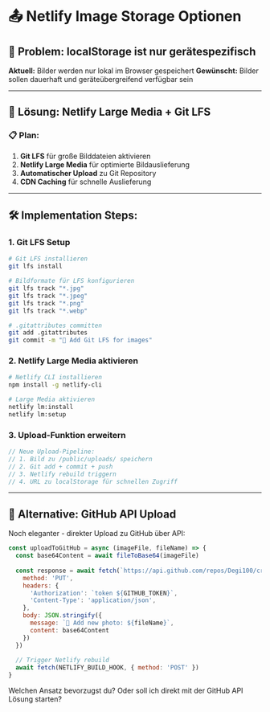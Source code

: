 # 📤 Netlify Image Storage Optionen

## 🎯 **Problem:** localStorage ist nur gerätespezifisch

**Aktuell:** Bilder werden nur lokal im Browser gespeichert
**Gewünscht:** Bilder sollen dauerhaft und geräteübergreifend verfügbar sein

---

## 🚀 **Lösung: Netlify Large Media + Git LFS**

### 📋 **Plan:**
1. **Git LFS** für große Bilddateien aktivieren
2. **Netlify Large Media** für optimierte Bildauslieferung
3. **Automatischer Upload** zu Git Repository
4. **CDN Caching** für schnelle Auslieferung

---

## 🛠️ **Implementation Steps:**

### **1. Git LFS Setup**
```bash
# Git LFS installieren
git lfs install

# Bildformate für LFS konfigurieren
git lfs track "*.jpg"
git lfs track "*.jpeg" 
git lfs track "*.png"
git lfs track "*.webp"

# .gitattributes committen
git add .gitattributes
git commit -m "🔧 Add Git LFS for images"
```

### **2. Netlify Large Media aktivieren**
```bash
# Netlify CLI installieren
npm install -g netlify-cli

# Large Media aktivieren
netlify lm:install
netlify lm:setup
```

### **3. Upload-Funktion erweitern**
```javascript
// Neue Upload-Pipeline:
// 1. Bild zu /public/uploads/ speichern
// 2. Git add + commit + push
// 3. Netlify rebuild triggern
// 4. URL zu localStorage für schnellen Zugriff
```

---

## 🎯 **Alternative: GitHub API Upload**

Noch eleganter - direkter Upload zu GitHub über API:

```javascript
const uploadToGitHub = async (imageFile, fileName) => {
  const base64Content = await fileToBase64(imageFile)
  
  const response = await fetch(`https://api.github.com/repos/Degi100/cr-2025/contents/public/uploads/${fileName}`, {
    method: 'PUT',
    headers: {
      'Authorization': `token ${GITHUB_TOKEN}`,
      'Content-Type': 'application/json',
    },
    body: JSON.stringify({
      message: `📸 Add new photo: ${fileName}`,
      content: base64Content
    })
  })
  
  // Trigger Netlify rebuild
  await fetch(NETLIFY_BUILD_HOOK, { method: 'POST' })
}
```

Welchen Ansatz bevorzugst du? Oder soll ich direkt mit der GitHub API Lösung starten?
